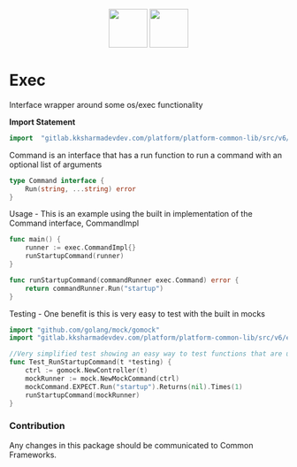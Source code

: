 <p align="center">
<img height=70px src="docs/images/logo.png">
<img height=70px src="docs/images/Go-Logo_Blue.png">
</p>

# Exec

Interface wrapper around some os/exec functionality

**Import Statement**

```go
import	"gitlab.kksharmadevdev.com/platform/platform-common-lib/src/v6/exec"
```

Command is an interface that has a run function to run a command with an optional list of arguments

```go
type Command interface {
	Run(string, ...string) error
}
```

Usage - This is an example using the built in implementation of the Command interface, CommandImpl

```go
func main() {
    runner := exec.CommandImpl{}
    runStartupCommand(runner)
}

func runStartupCommand(commandRunner exec.Command) error {
    return commandRunner.Run("startup")
}
```

Testing - One benefit is this is very easy to test with the built in mocks

```go
import "github.com/golang/mock/gomock"
import "gitlab.kksharmadevdev.com/platform/platform-common-lib/src/v6/exec/mock"

//Very simplified test showing an easy way to test functions that are using an exec.Command object
func Test_RunStartupCommand(t *testing) {
    ctrl := gomock.NewController(t)
    mockRunner := mock.NewMockCommand(ctrl)
    mockCommand.EXPECT.Run("startup").Returns(nil).Times(1)
    runStartupCommand(mockRunner)
}
```

### Contribution

Any changes in this package should be communicated to Common Frameworks.
